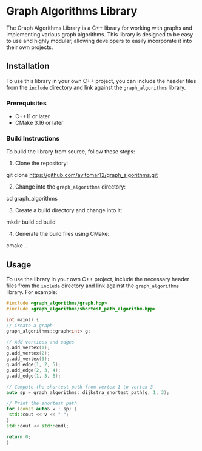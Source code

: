 # Graph Algorithms Library

The Graph Algorithms Library is a C++ library for working with graphs and implementing various graph algorithms. This library is designed to be easy to use and highly modular, allowing developers to easily incorporate it into their own projects.

## Installation

To use this library in your own C++ project, you can include the header files from the `include` directory and link against the `graph_algorithms` library.

### Prerequisites

- C++11 or later
- CMake 3.16 or later

### Build Instructions

To build the library from source, follow these steps:

1. Clone the repository:

git clone https://github.com/avitomar12/graph_algorithms.git

2. Change into the `graph_algorithms` directory:

cd graph_algorithms


3. Create a build directory and change into it:

mkdir build
cd build

4. Generate the build files using CMake:


cmake ..




## Usage

To use the library in your own C++ project, include the necessary header files from the `include` directory and link against the `graph_algorithms` library. For example:

```c++
#include <graph_algorithms/graph.hpp>
#include <graph_algorithms/shortest_path_algorithm.hpp>

int main() {
// Create a graph
graph_algorithms::graph<int> g;

// Add vertices and edges
g.add_vertex(1);
g.add_vertex(2);
g.add_vertex(3);
g.add_edge(1, 2, 5);
g.add_edge(2, 3, 4);
g.add_edge(1, 3, 8);

// Compute the shortest path from vertex 1 to vertex 3
auto sp = graph_algorithms::dijkstra_shortest_path(g, 1, 3);

// Print the shortest path
for (const auto& v : sp) {
 std::cout << v << " ";
}
std::cout << std::endl;

return 0;
}
